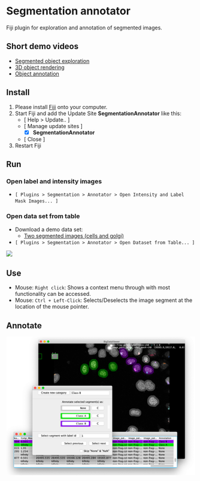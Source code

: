# Segmentation annotator

Fiji plugin for exploration and annotation of segmented images.

## Short demo videos

- [Segmented object exploration](https://youtu.be/EvAvqQKFkMQ)
- [3D object rendering](https://youtu.be/SOw_QtP0DsM)
- [Object annotation](https://youtu.be/PMe4d6EpqGk)

## Install

1. Please install [Fiji](https://fiji.sc) onto your computer.
1. Start Fiji and add the Update Site **SegmentationAnnotator** like this:
   - [ Help > Update.. ]
   - [ Manage update sites ]
      - [X] **SegmentationAnnotator** 
   - [ Close ]
1. Restart Fiji


## Run

### Open label and intensity images

- `[ Plugins > Segmentation > Annotator > Open Intensity and Label Mask Images... ]`



### Open data set from table

- Download a demo data set:
   - [Two segmented images (cells and golgi)](https://oc.embl.de/index.php/s/L4Kv5YgKgiMCFUe)
- `[ Plugins > Segmentation > Annotator > Open Dataset from Table... ]`

<img src="https://user-images.githubusercontent.com/2157566/101176937-7ba63480-3647-11eb-9952-543e153a99e5.png" width="700">

## Use

- Mouse: `Right click`: Shows a context menu through with most functionality can be accessed.
- Mouse: `Ctrl + Left-Click`: Selects/Deselects the image segment at the location of the mouse pointer.

## Annotate

<img src="./doc/annotate.png" width="700">

